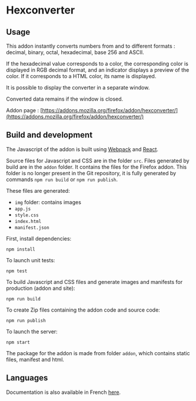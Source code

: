 # Hexconverter

## Usage

This addon instantly converts numbers from and to different formats : decimal, binary, octal, hexadecimal, base 256 and ASCII.

If the hexadecimal value corresponds to a color, the corresponding color is displayed in RGB decimal format, and an indicator displays a preview of the color. If it corresponds to a HTML color, its name is displayed.

It is possible to display the converter in a separate window.

Converted data remains if the window is closed.

Addon page : [https://addons.mozilla.org/firefox/addon/hexconverter/](https://addons.mozilla.org/firefox/addon/hexconverter/)

## Build and development

The Javascript of the addon is built using [Webpack](https://webpack.js.org) and [React](https://reactjs.org).

Source files for Javascript and CSS are in the folder `src`. 
Files generated by build are in the `addon` folder. It contains the files for the Firefox addon. This folder is no longer present in the Git repository, it is fully generated by commands `npm run build` or `npm run publish`.

These files are generated:
* `img` folder: contains images
* `app.js`
* `style.css` 
* `index.html`
* `manifest.json`

First, install dependencies:

`npm install`

To launch unit tests:

`npm test`

To build Javascript and CSS files and generate images and manifests for production (addon and site):

`npm run build`

To create Zip files containing the addon code and source code:

`npm run publish`

To launch the server:

`npm start`

The package for the addon is made from folder `addon`, which contains static files, manifest and html.

## Languages

Documentation is also available in French [here](README.fr.md).

